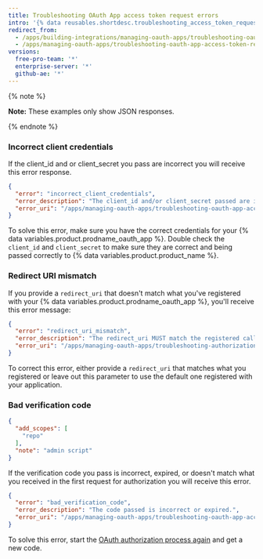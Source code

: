 ```yaml
---
title: Troubleshooting OAuth App access token request errors
intro: '{% data reusables.shortdesc.troubleshooting_access_token_reques_errors_oauth_apps %}'
redirect_from:
  - /apps/building-integrations/managing-oauth-apps/troubleshooting-oauth-app-access-token-request-errors/
  - /apps/managing-oauth-apps/troubleshooting-oauth-app-access-token-request-errors
versions:
  free-pro-team: '*'
  enterprise-server: '*'
  github-ae: '*'
---
```


{% note %}

**Note:** These examples only show JSON responses.

{% endnote %}

### Incorrect client credentials

If the client\_id and or client\_secret you pass are incorrect you will
receive this error response.

```json
{
  "error": "incorrect_client_credentials",
  "error_description": "The client_id and/or client_secret passed are incorrect.",
  "error_uri": "/apps/managing-oauth-apps/troubleshooting-oauth-app-access-token-request-errors/#incorrect-client-credentials"
}
```

To solve this error, make sure you have the correct credentials for your {% data variables.product.prodname_oauth_app %}. Double check the `client_id` and `client_secret` to make sure they are correct and being passed correctly
to {% data variables.product.product_name %}.

### Redirect URI mismatch

If you provide a `redirect_uri` that doesn't match what you've registered with your {% data variables.product.prodname_oauth_app %}, you'll receive this error message:

```json
{
  "error": "redirect_uri_mismatch",
  "error_description": "The redirect_uri MUST match the registered callback URL for this application.",
  "error_uri": "/apps/managing-oauth-apps/troubleshooting-authorization-request-errors/#redirect-uri-mismatch2"
}
```

To correct this error, either provide a `redirect_uri` that matches what
you registered or leave out this parameter to use the default one
registered with your application.

### Bad verification code

```json
{
  "add_scopes": [
    "repo"
  ],
  "note": "admin script"
}
```

If the verification code you pass is incorrect, expired, or doesn't
match what you received in the first request for authorization you will
receive this error.

```json
{
  "error": "bad_verification_code",
  "error_description": "The code passed is incorrect or expired.",
  "error_uri": "/apps/managing-oauth-apps/troubleshooting-oauth-app-access-token-request-errors/#bad-verification-code"
}
```

To solve this error, start the [OAuth authorization process again](/apps/building-oauth-apps/authorizing-oauth-apps/)
and get a new code.
